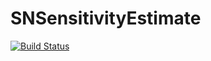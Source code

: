 # SNSensitivityEstimate

[![Build Status](https://github.com/shoram444/SNSensitivityEstimate.jl/actions/workflows/CI.yml/badge.svg?branch=main)](https://github.com/shoram444/SNSensitivityEstimate.jl/actions/workflows/CI.yml?query=branch%3Amain)
